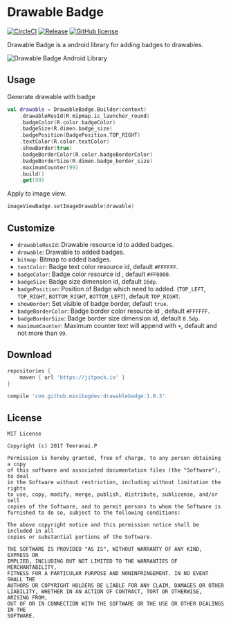 # Drawable Badge
[![CircleCI](https://circleci.com/gh/minibugdev/DrawableBadge.svg?style=shield)](https://circleci.com/gh/minibugdev/DrawableBadge)
[![Release](https://jitpack.io/v/minibugdev/DrawableBadge.svg)](https://jitpack.io/#minibugdev/DrawableBadge/1.0.3)
[![GitHub license](https://img.shields.io/badge/license-MIT-blue.svg)](https://raw.githubusercontent.com/minibugdev/DrawableBadge/master/LICENSE)

Drawable Badge is a android library for adding badges to drawables.

![Drawable Badge Android Library](https://github.com/minibugdev/DrawableBadge/blob/master/screenshot.png?raw=true)

## Usage
Generate drawable with badge
``` kotlin
val drawable = DrawableBadge.Builder(context)
    .drawableResId(R.mipmap.ic_launcher_round)
    .badgeColor(R.color.badgeColor)
    .badgeSize(R.dimen.badge_size)
    .badgePosition(BadgePosition.TOP_RIGHT)
    .textColor(R.color.textColor)
    .showBorder(true)
    .badgeBorderColor(R.color.badgeBorderColor)
    .badgeBorderSize(R.dimen.badge_border_size)
    .maximumCounter(99)
    .build()
    .get(99)
```
Apply to image view.
``` kotlin
imageViewBadge.setImageDrawable(drawable)
```

## Customize
- `drawableResId`: Drawable resource id to added badges.
- `drawable`: Drawable to added badges.
- `bitmap`: Bitmap to added badges.
- `textColor`: Badge text color resource id, default `#FFFFFF`.
- `badgeColor`: Badge color resource id , default `#FF0000`.
- `badgeSize`: Badge size dimension id, default `16dp`.
- `badgePosition`: Position of Badge which need to added. (`TOP_LEFT`, `TOP_RIGHT`, `BOTTOM_RIGHT`, `BOTTOM_LEFT`), default `TOP_RIGHT`.
- `showBorder`: Set visible of badge border, default `true`.
- `badgeBorderColor`: Badge border color resource id , default `#FFFFFF`.
- `badgeBorderSize`: Badge border size dimension id, default `0.5dp`.
- `maximumCounter`: Maximum counter text will append with `+`, default and not more than `99`.

## Download
``` groovy
repositories {
    maven { url 'https://jitpack.io' }
}
```

``` groovy
compile 'com.github.minibugdev:drawablebadge:1.0.3'
```


## License
```
MIT License

Copyright (c) 2017 Teeranai.P

Permission is hereby granted, free of charge, to any person obtaining a copy
of this software and associated documentation files (the "Software"), to deal
in the Software without restriction, including without limitation the rights
to use, copy, modify, merge, publish, distribute, sublicense, and/or sell
copies of the Software, and to permit persons to whom the Software is
furnished to do so, subject to the following conditions:

The above copyright notice and this permission notice shall be included in all
copies or substantial portions of the Software.

THE SOFTWARE IS PROVIDED "AS IS", WITHOUT WARRANTY OF ANY KIND, EXPRESS OR
IMPLIED, INCLUDING BUT NOT LIMITED TO THE WARRANTIES OF MERCHANTABILITY,
FITNESS FOR A PARTICULAR PURPOSE AND NONINFRINGEMENT. IN NO EVENT SHALL THE
AUTHORS OR COPYRIGHT HOLDERS BE LIABLE FOR ANY CLAIM, DAMAGES OR OTHER
LIABILITY, WHETHER IN AN ACTION OF CONTRACT, TORT OR OTHERWISE, ARISING FROM,
OUT OF OR IN CONNECTION WITH THE SOFTWARE OR THE USE OR OTHER DEALINGS IN THE
SOFTWARE.
```
